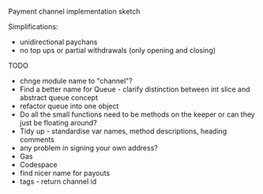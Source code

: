 Payment channel implementation sketch

Simplifications:

 - unidirectional paychans
 - no top ups or partial withdrawals (only opening and closing)


 TODO
 - chnge module name to "channel"?
 - Find a better name for Queue - clarify distinction between int slice and abstract queue concept
 - refactor queue into one object
 - Do all the small functions need to be methods on the keeper or can they just be floating around?
 - Tidy up - standardise var names, method descriptions, heading comments
 - any problem in signing your own address?
 - Gas
 - Codespace
 - find nicer name for payouts
 - tags - return channel id
